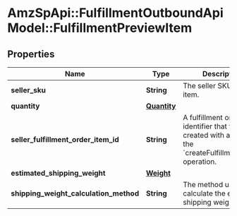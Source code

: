 # AmzSpApi::FulfillmentOutboundApiModel::FulfillmentPreviewItem

## Properties
Name | Type | Description | Notes
------------ | ------------- | ------------- | -------------
**seller_sku** | **String** | The seller SKU of the item. | 
**quantity** | [**Quantity**](Quantity.md) |  | 
**seller_fulfillment_order_item_id** | **String** | A fulfillment order item identifier that the seller created with a call to the &#x60;createFulfillmentOrder&#x60; operation. | 
**estimated_shipping_weight** | [**Weight**](Weight.md) |  | [optional] 
**shipping_weight_calculation_method** | **String** | The method used to calculate the estimated shipping weight. | [optional] 

